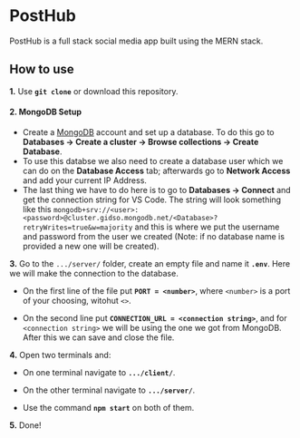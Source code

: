 # PostHub

PostHub is a full stack social media app built using the MERN stack.

## How to use

**1.** Use **`git clone`** or download this repository.

#### 2. MongoDB Setup
- Create a [MongoDB](https://www.mongodb.com) account and set up a database. To do this go to **Databases -> Create a cluster -> Browse collections -> Create Database**.
- To use this databse we also need to create a database user which we can do on the **Database Access** tab; afterwards go to **Network Access** and add your current IP Address. 
- The last thing we have to do here is to go to **Databases -> Connect** and get the connection string for VS Code. The string will look something like this `mongodb+srv://<user>:<password>@cluster.gidso.mongodb.net/<Database>?retryWrites=true&w=majority` and this is where we put the username and password from the user we created (Note: if no database name is provided a new one will be created).

**3.** Go to the `.../server/` folder, create an empty file and name it **`.env`**. Here we will make the connection to the database.

   - On the first line of the file put **`PORT = <number>`**, where `<number>` is a port of your choosing, witohut `<>`.

   - On the second line put **`CONNECTION_URL = <connection string>`**, and for `<connection string>` we will be using the one we got from MongoDB. After this we can save and close the file.

**4.** Open two terminals and:
   - On one terminal navigate to **`.../client/`**.

   - On the other terminal navigate to **`.../server/`**.

   - Use the command **`npm start`** on both of them.
  
**5.** Done!
